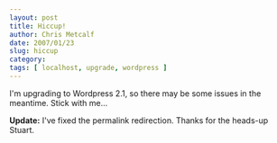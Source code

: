 ```yaml
---
layout: post
title: Hiccup!
author: Chris Metcalf
date: 2007/01/23
slug: hiccup
category: 
tags: [ localhost, upgrade, wordpress ]
---
```


I'm upgrading to Wordpress 2.1, so there may be some issues in the meantime. Stick with me...

<strong class="update">Update:</strong> I've fixed the permalink redirection. Thanks for the heads-up Stuart.
